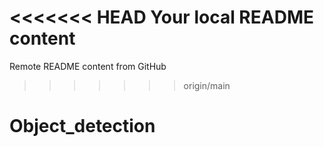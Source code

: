 <<<<<<< HEAD
Your local README content
=======
Remote README content from GitHub
>>>>>>> origin/main
# Object_detection
